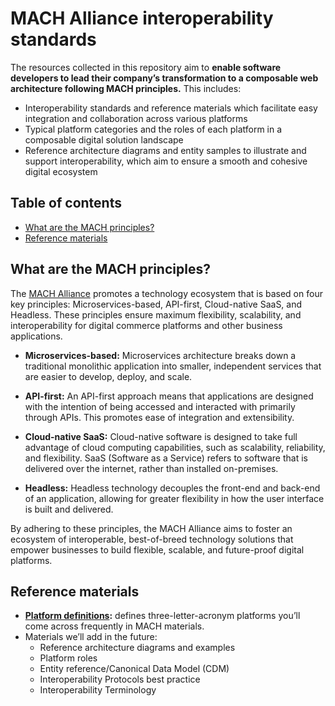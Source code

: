 # MACH Alliance interoperability standards

The resources collected in this repository aim to **enable software developers to lead their company’s transformation to a composable web architecture following MACH principles.** This includes:

* Interoperability standards and reference materials which facilitate easy integration and collaboration across various platforms
* Typical platform categories and the roles of each platform in a composable digital solution landscape
* Reference architecture diagrams and entity samples to illustrate and support interoperability, which aim to ensure a smooth and cohesive digital ecosystem

## Table of contents

* [What are the MACH principles?](#what-are-the-mach-principles)
* [Reference materials](#reference-materials)

## What are the MACH principles?
The [MACH Alliance](https://machalliance.org/) promotes a technology ecosystem that is based on four key principles: Microservices-based, API-first, Cloud-native SaaS, and Headless. These principles ensure maximum flexibility, scalability, and interoperability for digital commerce platforms and other business applications.

* **Microservices-based:** Microservices architecture breaks down a traditional monolithic application into smaller, independent services that are easier to develop, deploy, and scale.

* **API-first:** An API-first approach means that applications are designed with the intention of being accessed and interacted with primarily through APIs. This promotes ease of integration and extensibility.

* **Cloud-native SaaS:** Cloud-native software is designed to take full advantage of cloud computing capabilities, such as scalability, reliability, and flexibility. SaaS (Software as a Service) refers to software that is delivered over the internet, rather than installed on-premises.

* **Headless:** Headless technology decouples the front-end and back-end of an application, allowing for greater flexibility in how the user interface is built and delivered.

By adhering to these principles, the MACH Alliance aims to foster an ecosystem of interoperable, best-of-breed technology solutions that empower businesses to build flexible, scalable, and future-proof digital platforms.

## Reference materials

* **[Platform definitions](./reference/platforms.md):** defines three-letter-acronym platforms you’ll come across frequently in MACH materials.
* Materials we’ll add in the future:
  * Reference architecture diagrams and examples
  * Platform roles
  * Entity reference/Canonical Data Model (CDM)
  * Interoperability Protocols best practice
  * Interoperability Terminology
